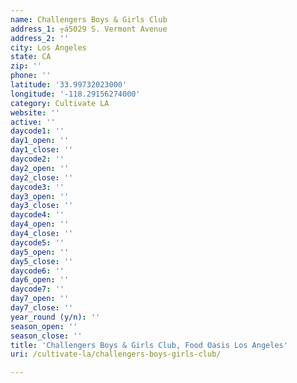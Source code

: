 ```yaml
---
name: Challengers Boys & Girls Club
address_1: ┬á5029 S. Vermont Avenue
address_2: ''
city: Los Angeles
state: CA
zip: ''
phone: ''
latitude: '33.99732023000'
longitude: '-118.29156274000'
category: Cultivate LA
website: ''
active: ''
daycode1: ''
day1_open: ''
day1_close: ''
daycode2: ''
day2_open: ''
day2_close: ''
daycode3: ''
day3_open: ''
day3_close: ''
daycode4: ''
day4_open: ''
day4_close: ''
daycode5: ''
day5_open: ''
day5_close: ''
daycode6: ''
day6_open: ''
daycode7: ''
day7_open: ''
day7_close: ''
year_round (y/n): ''
season_open: ''
season_close: ''
title: 'Challengers Boys & Girls Club, Food Oasis Los Angeles'
uri: /cultivate-la/challengers-boys-girls-club/

---
```

